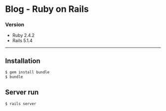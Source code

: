 Blog - Ruby on Rails
===

### Version
- Ruby 2.4.2
- Rails 5.1.4

---

## Installation
```sh
$ gem install bundle
$ bundle
```

## Server run
```sh
$ rails server
```